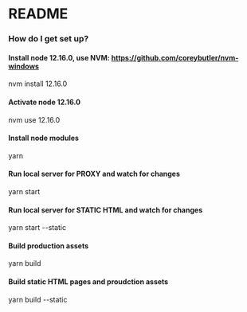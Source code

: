 # README

### How do I get set up?

#### Install node 12.16.0, use NVM: https://github.com/coreybutler/nvm-windows

nvm install 12.16.0

#### Activate node 12.16.0

nvm use 12.16.0

#### Install node modules

yarn

#### Run local server for PROXY and watch for changes

yarn start

#### Run local server for STATIC HTML and watch for changes

yarn start --static

#### Build production assets

yarn build

#### Build static HTML pages and proudction assets

yarn build --static

